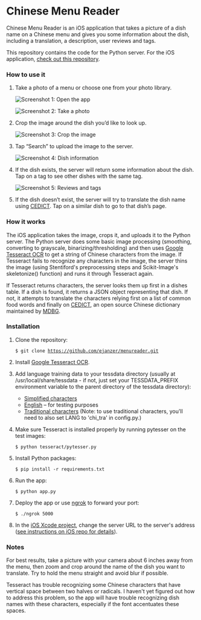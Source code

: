 # Chinese Menu Reader

Chinese Menu Reader is an iOS application that takes a picture of a dish name on a Chinese menu and gives you some information about the dish, including a translation, a description, user reviews and tags.

This repository contains the code for the Python server. For the iOS application, [check out this repository](https://github.com/ejanzer/menureader_ios).

### How to use it

1. Take a photo of a menu or choose one from your photo library.

    ![Screenshot 1: Open the app](https://raw.githubusercontent.com/ejanzer/menureader/master/screenshots/app1.jpg)

    ![Screenshot 2: Take a photo](https://raw.githubusercontent.com/ejanzer/menureader/master/screenshots/app2.jpg)

2. Crop the image around the dish you’d like to look up.

    ![Screenshot 3: Crop the image](https://raw.githubusercontent.com/ejanzer/menureader/master/screenshots/app3.jpg)

3. Tap “Search” to upload the image to the server.

    ![Screenshot 4: Dish information](https://raw.githubusercontent.com/ejanzer/menureader/master/screenshots/app4.jpg)

4. If the dish exists, the server will return some information about the dish. Tap on a tag to see other dishes with the same tag.

    ![Screenshot 5: Reviews and tags](https://raw.githubusercontent.com/ejanzer/menureader/master/screenshots/app5.jpg)

5. If the dish doesn’t exist, the server will try to translate the dish name using [CEDICT](http://cc-cedict.org/wiki/). Tap on a similar dish to go to that dish’s page.

### How it works

The iOS application takes the image, crops it, and uploads it to the Python server. The Python server does some basic image processing (smoothing, converting to grayscale, binarizing/thresholding) and then uses [Google Tesseract OCR](https://code.google.com/p/tesseract-ocr/) to get a string of Chinese characters from the image. If Tesseract fails to recognize any characters in the image, the server thins the image (using Stentiford's preprocessing steps and Scikit-Image's skeletonize() function) and runs it through Tesseract again. 

If Tesseract returns characters, the server looks them up first in a dishes table. If a dish is found, it returns a JSON object representing that dish. If not, it attempts to translate the characters relying first on a list of common food words and finally on [CEDICT](http://cc-cedict.org/wiki/), an open source Chinese dictionary maintained by [MDBG](http://www.mdbg.net/).

### Installation

1. Clone the repository:

    <code>$ git clone https://github.com/ejanzer/menureader.git</code>

2. Install [Google Tesseract OCR](https://code.google.com/p/tesseract-ocr/).

3. Add language training data to your tessdata directory (usually at /usr/local/share/tessdata - if not, just set your TESSDATA_PREFIX environment variable to the parent directory of the tessdata directory):

    * [Simplified characters](https://tesseract-ocr.googlecode.com/files/chi_sim.traineddata.gz)
    * [English](https://tesseract-ocr.googlecode.com/files/tesseract-ocr-3.02.eng.tar.gz) – for testing purposes
    * [Traditional characters](https://tesseract-ocr.googlecode.com/files/chi_tra.traineddata.gz) (Note: to use traditional characters, you'll need to also set LANG to 'chi_tra' in config.py.)

4. Make sure Tesseract is installed properly by running pytesser on the test images:

    <code>$ python tesseract/pytesser.py</code>

5. Install Python packages:

    <code>$ pip install -r requirements.txt</code>

6. Run the app:

    <code>$ python app.py</code>

7. Deploy the app or use [ngrok](https://ngrok.com/) to forward your port:

    <code>$ ./ngrok 5000</code>

8. In the [iOS Xcode project](https://github.com/ejanzer/menureader_ios), change the server URL to the server's address ([see instructions on iOS repo for details](https://github.com/ejanzer/menureader_ios)).

### Notes

For best results, take a picture with your camera about 6 inches away from the menu, then zoom and crop around the name of the dish you want to translate. Try to hold the menu straight and avoid blur if possible.

Tesseract has trouble recognizing some Chinese characters that have vertical space between two halves or radicals. I haven't yet figured out how to address this problem, so the app will have trouble recognizing dish names with these characters, especially if the font accentuates these spaces.



